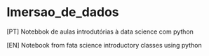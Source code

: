 # Imersao_de_dados
[PT] Notebbok de aulas introdutórias à data science com python

[EN] Notebook from fata science introductory classes using python
